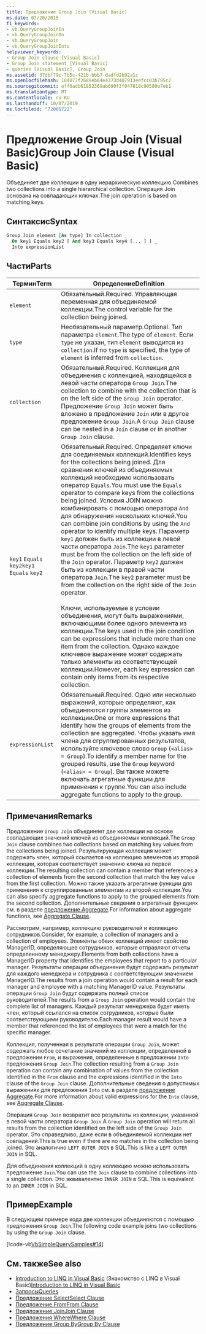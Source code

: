 ```yaml
---
title: Предложение Group Join (Visual Basic)
ms.date: 07/20/2015
f1_keywords:
- vb.QueryGroupJoinIn
- vb.QueryGroupJoinOn
- vb.QueryGroupJoin
- vb.QueryGroupJoinInto
helpviewer_keywords:
- Group Join clause [Visual Basic]
- Group Join statement [Visual Basic]
- queries [Visual Basic], Group Join
ms.assetid: 37dbf79c-7b5c-421b-bbb7-dadfd2b92a1c
ms.openlocfilehash: 184077f2689eb64e4373d407913eefcc03b795c2
ms.sourcegitcommit: eff6adb61852369ab690f3f047818c90580e7eb1
ms.translationtype: MT
ms.contentlocale: ru-RU
ms.lasthandoff: 10/07/2019
ms.locfileid: "72005722"
---
```

# <a name="group-join-clause-visual-basic"></a><span data-ttu-id="0f3c1-102">Предложение Group Join (Visual Basic)</span><span class="sxs-lookup"><span data-stu-id="0f3c1-102">Group Join Clause (Visual Basic)</span></span>
<span data-ttu-id="0f3c1-103">Объединяет две коллекции в одну иерархическую коллекцию.</span><span class="sxs-lookup"><span data-stu-id="0f3c1-103">Combines two collections into a single hierarchical collection.</span></span> <span data-ttu-id="0f3c1-104">Операция Join основана на совпадающих ключах.</span><span class="sxs-lookup"><span data-stu-id="0f3c1-104">The join operation is based on matching keys.</span></span>  
  
## <a name="syntax"></a><span data-ttu-id="0f3c1-105">Синтаксис</span><span class="sxs-lookup"><span data-stu-id="0f3c1-105">Syntax</span></span>  
  
```vb  
Group Join element [As type] In collection _  
  On key1 Equals key2 [ And key3 Equals key4 [... ] ] _  
  Into expressionList  
```  
  
## <a name="parts"></a><span data-ttu-id="0f3c1-106">Части</span><span class="sxs-lookup"><span data-stu-id="0f3c1-106">Parts</span></span>  
  
|<span data-ttu-id="0f3c1-107">Термин</span><span class="sxs-lookup"><span data-stu-id="0f3c1-107">Term</span></span>|<span data-ttu-id="0f3c1-108">Определение</span><span class="sxs-lookup"><span data-stu-id="0f3c1-108">Definition</span></span>|  
|---|---|  
|`element`|<span data-ttu-id="0f3c1-109">Обязательный.</span><span class="sxs-lookup"><span data-stu-id="0f3c1-109">Required.</span></span> <span data-ttu-id="0f3c1-110">Управляющая переменная для объединяемой коллекции.</span><span class="sxs-lookup"><span data-stu-id="0f3c1-110">The control variable for the collection being joined.</span></span>|  
|`type`|<span data-ttu-id="0f3c1-111">Необязательный параметр.</span><span class="sxs-lookup"><span data-stu-id="0f3c1-111">Optional.</span></span> <span data-ttu-id="0f3c1-112">Тип параметра `element`.</span><span class="sxs-lookup"><span data-stu-id="0f3c1-112">The type of `element`.</span></span> <span data-ttu-id="0f3c1-113">Если `type` не указан, тип `element` выводится из `collection`.</span><span class="sxs-lookup"><span data-stu-id="0f3c1-113">If no `type` is specified, the type of `element` is inferred from `collection`.</span></span>|  
|`collection`|<span data-ttu-id="0f3c1-114">Обязательный.</span><span class="sxs-lookup"><span data-stu-id="0f3c1-114">Required.</span></span> <span data-ttu-id="0f3c1-115">Коллекция для объединения с коллекцией, находящейся в левой части оператора `Group Join`.</span><span class="sxs-lookup"><span data-stu-id="0f3c1-115">The collection to combine with the collection that is on the left side of the `Group Join` operator.</span></span> <span data-ttu-id="0f3c1-116">Предложение `Group Join` может быть вложено в предложение `Join` или в другое предложение `Group Join`.</span><span class="sxs-lookup"><span data-stu-id="0f3c1-116">A `Group Join` clause can be nested in a `Join` clause or in another `Group Join` clause.</span></span>|  
|<span data-ttu-id="0f3c1-117">`key1` `Equals` `key2`</span><span class="sxs-lookup"><span data-stu-id="0f3c1-117">`key1` `Equals` `key2`</span></span>|<span data-ttu-id="0f3c1-118">Обязательный.</span><span class="sxs-lookup"><span data-stu-id="0f3c1-118">Required.</span></span> <span data-ttu-id="0f3c1-119">Определяет ключи для соединяемых коллекций.</span><span class="sxs-lookup"><span data-stu-id="0f3c1-119">Identifies keys for the collections being joined.</span></span> <span data-ttu-id="0f3c1-120">Для сравнения ключей из объединяемых коллекций необходимо использовать оператор `Equals`.</span><span class="sxs-lookup"><span data-stu-id="0f3c1-120">You must use the `Equals` operator to compare keys from the collections being joined.</span></span> <span data-ttu-id="0f3c1-121">Условия JOIN можно комбинировать с помощью оператора `And` для обнаружения нескольких ключей.</span><span class="sxs-lookup"><span data-stu-id="0f3c1-121">You can combine join conditions by using the `And` operator to identify multiple keys.</span></span> <span data-ttu-id="0f3c1-122">Параметр `key1` должен быть из коллекции в левой части оператора `Join`.</span><span class="sxs-lookup"><span data-stu-id="0f3c1-122">The `key1` parameter must be from the collection on the left side of the `Join` operator.</span></span> <span data-ttu-id="0f3c1-123">Параметр `key2` должен быть из коллекции в правой части оператора `Join`.</span><span class="sxs-lookup"><span data-stu-id="0f3c1-123">The `key2` parameter must be from the collection on the right side of the `Join` operator.</span></span><br /><br /> <span data-ttu-id="0f3c1-124">Ключи, используемые в условии объединения, могут быть выражениями, включающими более одного элемента из коллекции.</span><span class="sxs-lookup"><span data-stu-id="0f3c1-124">The keys used in the join condition can be expressions that include more than one item from the collection.</span></span> <span data-ttu-id="0f3c1-125">Однако каждое ключевое выражение может содержать только элементы из соответствующей коллекции.</span><span class="sxs-lookup"><span data-stu-id="0f3c1-125">However, each key expression can contain only items from its respective collection.</span></span>|  
|`expressionList`|<span data-ttu-id="0f3c1-126">Обязательный.</span><span class="sxs-lookup"><span data-stu-id="0f3c1-126">Required.</span></span> <span data-ttu-id="0f3c1-127">Одно или несколько выражений, которые определяют, как объединяются группы элементов из коллекции.</span><span class="sxs-lookup"><span data-stu-id="0f3c1-127">One or more expressions that identify how the groups of elements from the collection are aggregated.</span></span> <span data-ttu-id="0f3c1-128">Чтобы указать имя члена для сгруппированных результатов, используйте ключевое слово `Group` (`<alias> = Group`).</span><span class="sxs-lookup"><span data-stu-id="0f3c1-128">To identify a member name for the grouped results, use the `Group` keyword (`<alias> = Group`).</span></span> <span data-ttu-id="0f3c1-129">Вы также можете включать агрегатные функции для применения к группе.</span><span class="sxs-lookup"><span data-stu-id="0f3c1-129">You can also include aggregate functions to apply to the group.</span></span>|  
  
## <a name="remarks"></a><span data-ttu-id="0f3c1-130">Примечания</span><span class="sxs-lookup"><span data-stu-id="0f3c1-130">Remarks</span></span>  
 <span data-ttu-id="0f3c1-131">Предложение `Group Join` объединяет две коллекции на основе совпадающих значений ключей из объединяемых коллекций.</span><span class="sxs-lookup"><span data-stu-id="0f3c1-131">The `Group Join` clause combines two collections based on matching key values from the collections being joined.</span></span> <span data-ttu-id="0f3c1-132">Результирующая коллекция может содержать член, который ссылается на коллекцию элементов из второй коллекции, которая соответствует значению ключа из первой коллекции.</span><span class="sxs-lookup"><span data-stu-id="0f3c1-132">The resulting collection can contain a member that references a collection of elements from the second collection that match the key value from the first collection.</span></span> <span data-ttu-id="0f3c1-133">Можно также указать агрегатные функции для применения к сгруппированным элементам из второй коллекции.</span><span class="sxs-lookup"><span data-stu-id="0f3c1-133">You can also specify aggregate functions to apply to the grouped elements from the second collection.</span></span> <span data-ttu-id="0f3c1-134">Дополнительные сведения о агрегатных функциях см. в разделе [предложение Aggregate](../../../visual-basic/language-reference/queries/aggregate-clause.md).</span><span class="sxs-lookup"><span data-stu-id="0f3c1-134">For information about aggregate functions, see [Aggregate Clause](../../../visual-basic/language-reference/queries/aggregate-clause.md).</span></span>  
  
 <span data-ttu-id="0f3c1-135">Рассмотрим, например, коллекцию руководителей и коллекцию сотрудников.</span><span class="sxs-lookup"><span data-stu-id="0f3c1-135">Consider, for example, a collection of managers and a collection of employees.</span></span> <span data-ttu-id="0f3c1-136">Элементы обеих коллекций имеют свойство ManagerID, определяющее сотрудников, которые отправляют отчеты определенному менеджеру.</span><span class="sxs-lookup"><span data-stu-id="0f3c1-136">Elements from both collections have a ManagerID property that identifies the employees that report to a particular manager.</span></span> <span data-ttu-id="0f3c1-137">Результаты операции объединения будут содержать результат для каждого менеджера и сотрудника с соответствующим значением ManagerID.</span><span class="sxs-lookup"><span data-stu-id="0f3c1-137">The results from a join operation would contain a result for each manager and employee with a matching ManagerID value.</span></span> <span data-ttu-id="0f3c1-138">Результаты операции `Group Join` будут содержать полный список руководителей.</span><span class="sxs-lookup"><span data-stu-id="0f3c1-138">The results from a `Group Join` operation would contain the complete list of managers.</span></span> <span data-ttu-id="0f3c1-139">Каждый результат менеджера будет иметь член, который ссылался на список сотрудников, которые были соответствующими руководителю.</span><span class="sxs-lookup"><span data-stu-id="0f3c1-139">Each manager result would have a member that referenced the list of employees that were a match for the specific manager.</span></span>  
  
 <span data-ttu-id="0f3c1-140">Коллекция, полученная в результате операции `Group Join`, может содержать любое сочетание значений из коллекции, определенной в предложении `From`, и выражения, определенные в предложении `Into` предложения `Group Join`.</span><span class="sxs-lookup"><span data-stu-id="0f3c1-140">The collection resulting from a `Group Join` operation can contain any combination of values from the collection identified in the `From` clause and the expressions identified in the `Into` clause of the `Group Join` clause.</span></span> <span data-ttu-id="0f3c1-141">Дополнительные сведения о допустимых выражениях для предложения `Into` см. в разделе [предложение Aggregate](../../../visual-basic/language-reference/queries/aggregate-clause.md).</span><span class="sxs-lookup"><span data-stu-id="0f3c1-141">For more information about valid expressions for the `Into` clause, see [Aggregate Clause](../../../visual-basic/language-reference/queries/aggregate-clause.md).</span></span>  
  
 <span data-ttu-id="0f3c1-142">Операция `Group Join` возвратит все результаты из коллекции, указанной в левой части оператора `Group Join`.</span><span class="sxs-lookup"><span data-stu-id="0f3c1-142">A `Group Join` operation will return all results from the collection identified on the left side of the `Group Join` operator.</span></span> <span data-ttu-id="0f3c1-143">Это справедливо, даже если в объединяемой коллекции нет совпадений.</span><span class="sxs-lookup"><span data-stu-id="0f3c1-143">This is true even if there are no matches in the collection being joined.</span></span> <span data-ttu-id="0f3c1-144">Это аналогично `LEFT OUTER JOIN` в SQL.</span><span class="sxs-lookup"><span data-stu-id="0f3c1-144">This is like a `LEFT OUTER JOIN` in SQL.</span></span>  
  
 <span data-ttu-id="0f3c1-145">Для объединения коллекций в одну коллекцию можно использовать предложение `Join`.</span><span class="sxs-lookup"><span data-stu-id="0f3c1-145">You can use the `Join` clause to combine collections into a single collection.</span></span> <span data-ttu-id="0f3c1-146">Это эквивалентно `INNER JOIN` в SQL.</span><span class="sxs-lookup"><span data-stu-id="0f3c1-146">This is equivalent to an `INNER JOIN` in SQL.</span></span>  
  
## <a name="example"></a><span data-ttu-id="0f3c1-147">Пример</span><span class="sxs-lookup"><span data-stu-id="0f3c1-147">Example</span></span>  
 <span data-ttu-id="0f3c1-148">В следующем примере кода две коллекции объединяются с помощью предложения `Group Join`.</span><span class="sxs-lookup"><span data-stu-id="0f3c1-148">The following code example joins two collections by using the `Group Join` clause.</span></span>  
  
 [!code-vb[VbSimpleQuerySamples#14](~/samples/snippets/visualbasic/VS_Snippets_VBCSharp/VbSimpleQuerySamples/VB/QuerySamples1.vb#14)]  
  
## <a name="see-also"></a><span data-ttu-id="0f3c1-149">См. также</span><span class="sxs-lookup"><span data-stu-id="0f3c1-149">See also</span></span>

- <span data-ttu-id="0f3c1-150">[Introduction to LINQ in Visual Basic](../../../visual-basic/programming-guide/language-features/linq/introduction-to-linq.md) (Знакомство с LINQ в Visual Basic)</span><span class="sxs-lookup"><span data-stu-id="0f3c1-150">[Introduction to LINQ in Visual Basic](../../../visual-basic/programming-guide/language-features/linq/introduction-to-linq.md)</span></span>
- [<span data-ttu-id="0f3c1-151">Запросы</span><span class="sxs-lookup"><span data-stu-id="0f3c1-151">Queries</span></span>](../../../visual-basic/language-reference/queries/index.md)
- [<span data-ttu-id="0f3c1-152">Предложение Select</span><span class="sxs-lookup"><span data-stu-id="0f3c1-152">Select Clause</span></span>](../../../visual-basic/language-reference/queries/select-clause.md)
- [<span data-ttu-id="0f3c1-153">Предложение From</span><span class="sxs-lookup"><span data-stu-id="0f3c1-153">From Clause</span></span>](../../../visual-basic/language-reference/queries/from-clause.md)
- [<span data-ttu-id="0f3c1-154">Предложение Join</span><span class="sxs-lookup"><span data-stu-id="0f3c1-154">Join Clause</span></span>](../../../visual-basic/language-reference/queries/join-clause.md)
- [<span data-ttu-id="0f3c1-155">Предложения Where</span><span class="sxs-lookup"><span data-stu-id="0f3c1-155">Where Clause</span></span>](../../../visual-basic/language-reference/queries/where-clause.md)
- [<span data-ttu-id="0f3c1-156">Предложение Group By</span><span class="sxs-lookup"><span data-stu-id="0f3c1-156">Group By Clause</span></span>](../../../visual-basic/language-reference/queries/group-by-clause.md)
